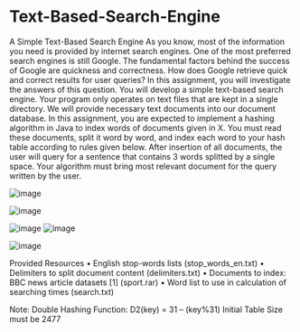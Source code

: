 # Text-Based-Search-Engine

A Simple Text-Based Search Engine
As you know, most of the information you need is provided by internet search engines. One of the most preferred search engines is still Google. The fundamental factors behind the success of Google are quickness and correctness. How does Google retrieve quick and correct results for user queries? In this assignment, you will investigate the answers of this question. You will develop a simple text-based search engine. Your program only operates on text files that are kept in a single directory. We will provide necessary text documents into our document database.
In this assignment, you are expected to implement a hashing algorithm in Java to index words of documents given in X. You must read these documents, split it word by word, and index each word to your hash table according to rules given below. After insertion of all documents, the user will query for a sentence that contains 3 words splitted by a single space. Your algorithm must bring most relevant document for the query written by the user.


![image](https://github.com/hlnarya/Text-Based-Search-Engine/assets/142156676/ff15aff6-d0ee-4056-b478-255e3fa161aa)


![image](https://github.com/hlnarya/Text-Based-Search-Engine/assets/142156676/4109b3f0-c017-4204-bd12-fffb9b56e6c6)


![image](https://github.com/hlnarya/Text-Based-Search-Engine/assets/142156676/d49459a5-686e-44ba-81d1-2c8bfa9fd84d)
![image](https://github.com/hlnarya/Text-Based-Search-Engine/assets/142156676/7754dcaa-29dd-47d7-bc93-e00f42596593)

![image](https://github.com/hlnarya/Text-Based-Search-Engine/assets/142156676/3da48e75-1668-4854-92a2-bc0eec72c61c)

Provided Resources
•	English stop-words lists (stop_words_en.txt)
•	Delimiters to split document content (delimiters.txt)
•	Documents to index: BBC news article datasets [1] (sport.rar) 
•	Word list to use in calculation of searching times (search.txt)


Note:
Double Hashing Function: D2(key) = 31 – (key%31)
Initial Table Size must be 2477
